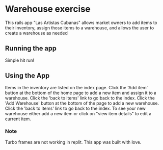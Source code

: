 # Warehouse exercise
 This rails app "Las Artistas Cubanas" allows market owners to add items to their 
 inventory, assign those items to a warehouse, and allows the user to create a 
 warehouse as needed

## Running the app

Simple hit run! 

## Using the App

Items in the inventory are listed on the index page. Click the 'Add item' button at the bottom of the home page to add a new item and assign it to a warehouse. Click the 'back to items' link to go back to the index. Click the 'Add Warehouse' button at the bottom of the page to add a new warehouse. Click the 'back to items' link to go back to the index. To see your new warehouse either add a new item or click on "view item details" to edit a current item. 

### Note
Turbo frames are not working in replit. This app was built with love. 